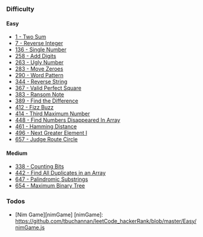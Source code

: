 ### Difficulty

#### Easy

- [1 - Two Sum][twoSum]
- [7 - Reverse Integer][reverseInteger]
- [136 - Single Number][singleNumber]
- [258 - Add Digits][addDigits]
- [263 - Ugly Number][uglyNumber]
- [283 - Move Zeroes][moveZeroes]
- [290 - Word Pattern][wordPattern]
- [344 - Reverse String][reverseString]
- [367 - Valid Perfect Square][validPerfectSquare]
- [383 - Ransom Note][ransomNote]
- [389 - Find the Difference][findTheDifference]
- [412 - Fizz Buzz][fizzBuzz]
- [414 - Third Maximum Number][thirdMaxNum]
- [448 - Find Numbers Disappeared In Array][findNumsDisappearedInArray]
- [461 - Hamming Distance][hammingDistance]
- [496 - Next Greater Element I][nextGreaterEl]
- [657 - Judge Route Circle][judgeCircle]

#### Medium

- [338 - Counting Bits][countingBits]
- [442 - Find All Duplicates in an Array][findAllDuplicates]
- [647 - Palindromic Substrings][palindromicSubstrings]
- [654 - Maximum Binary Tree][maximumBinaryTree]

### Todos

- [Nim Game][nimGame]
[nimGame]: https://github.com/tbuchannan/leetCode_hackerRank/blob/master/Easy/nimGame.js

<!-- EASY LINKS -->

[twoSum]: https://github.com/tbuchannan/leetCode_hackerRank/blob/master/Easy/twoSum.js
[reverseInteger]: https://github.com/tbuchannan/leetCode_hackerRank/blob/master/Easy/reverseInteger.js
[singleNumber]: https://github.com/tbuchannan/leetCode_hackerRank/blob/master/Easy/singleNumber.js
[addDigits]: https://github.com/tbuchannan/leetCode_hackerRank/blob/master/Easy/addDigits.js
[uglyNumber]: https://github.com/tbuchannan/leetCode_hackerRank/blob/master/Easy/uglyNumber.js
[moveZeroes]: https://github.com/tbuchannan/leetCode_hackerRank/blob/master/Easy/moveZeroes.js
[wordPattern]: https://github.com/tbuchannan/leetCode_hackerRank/blob/master/Easy/wordPattern.js
[reverseString]: https://github.com/tbuchannan/leetCode_hackerRank/blob/master/Easy/reverseString.js
[validPerfectSquare]: https://github.com/tbuchannan/leetCode_hackerRank/blob/master/Easy/validPerfectSquare.js
[ransomNote]: https://github.com/tbuchannan/leetCode_hackerRank/blob/master/Easy/ransomNote.js
[findTheDifference]: https://github.com/tbuchannan/leetCode_hackerRank/blob/master/Easy/findTheDifference.js
[fizzBuzz]: https://github.com/tbuchannan/leetCode_hackerRank/blob/master/Easy/fizzBuzz.js
[thirdMaxNum]: https://github.com/tbuchannan/leetCode_hackerRank/blob/master/Easy/thirdMaximumNumber.js
[findNumsDisappearedInArray]: https://github.com/tbuchannan/leetCode_hackerRank/blob/master/Easy/findNumsDisappearedInArray.js
[hammingDistance]: https://github.com/tbuchannan/leetCode_hackerRank/blob/master/Easy/hammingDistance.js
[nextGreaterEl]: https://github.com/tbuchannan/leetCode_hackerRank/blob/master/Easy/nextGreaterEl.js
[judgeCircle]: https://github.com/tbuchannan/leetCode_hackerRank/blob/master/Easy/judgeRouteCircle.js

<!--  MEDIUM LINKS -->

[countingBits]: https://github.com/tbuchannan/leetCode_hackerRank/blob/master/Medium/countingBits.js
[findAllDuplicates]: https://github.com/tbuchannan/leetCode_hackerRank/blob/master/Medium/findAllDuplicates.js
[palindromicSubstrings]: https://github.com/tbuchannan/leetCode_hackerRank/blob/master/Medium/palindromicSubstrings.js
[maximumBinaryTree]: https://github.com/tbuchannan/leetCode_hackerRank/blob/master/Medium/maximumBinaryTree.js
